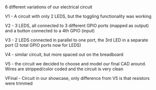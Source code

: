 6 different variations of our electrical circuit

V1 - A circuit with only 2 LEDS, but the toggling functionality was working

V2 - 3 LEDS, all connected to 3 different GPIO ports (mapped as output) and a button connected to a 4th GPIO (input)

V3 - 2 LEDS connected in parallel to one port, the 3rd LED in a separate port (2 total GPIO ports now for LEDS)

V4 - similar circuit, but more spaced out on the breadboard

V5 - the circuit we decided to choose and model our final CAD around. Wires are stripped/color coded and the circuit is very clean

VFinal - Circuit in our showcase, only difference from V5 is that resistors were trimmed
